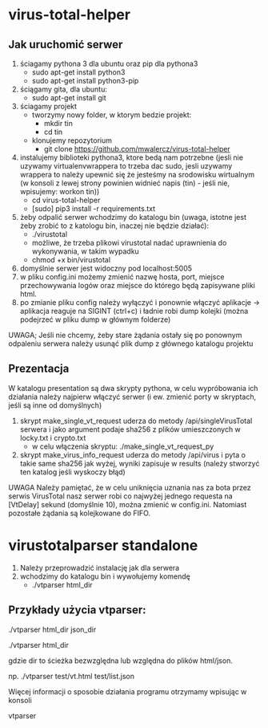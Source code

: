 # virus-total-helper

Jak uruchomić serwer
-------------------
1. ściagamy pythona 3 dla ubuntu oraz pip dla pythona3
    * sudo apt-get install python3
    * sudo apt-get install python3-pip
3. ściągamy gita, dla ubuntu: 
    * sudo apt-get install git
4. ściagamy projekt
    * tworzymy nowy folder, w ktorym bedzie projekt:
        * mkdir tin
        * cd tin
    * klonujemy repozytorium
        * git clone https://github.com/mwalercz/virus-total-helper
5. instalujemy biblioteki pythona3, ktore bedą nam potrzebne (jesli nie uzywamy virtualenvwrappera to trzeba dac sudo, 
jesli uzywamy wrappera to należy upewnić się że jesteśmy na srodowisku wirtualnym (w konsoli z lewej strony powinien widnieć napis (tin) - jeśli nie, wpisujemy: workon tin))
    * cd virus-total-helper
    * [sudo] pip3 install -r requirements.txt
6. żeby odpalić serwer wchodzimy do katalogu bin (uwaga, istotne jest żeby zrobić to z katologu bin, inaczej nie będzie działać):
    * ./virustotal
    * możliwe, że trzeba plikowi virustotal nadać uprawnienia do wykonywania, w takim wypadku
    * chmod +x bin/virustotal
7. domyślnie serwer jest widoczny pod localhost:5005
8. w pliku config.ini możemy zmienić nazwę hosta, port, miejsce przechowywania logów oraz miejsce do którego będą zapisywane pliki html.
9. po zmianie pliku config należy wyłączyć i ponownie włączyć aplikacje -> aplikacja reaguje na SIGINT (ctrl+c) i ładnie robi dump kolejki (można podejrzeć w pliku dump w głównym folderze)

UWAGA;
Jeśli nie chcemy, żeby stare żądania ostały się po ponownym odpaleniu serwera należy usunąć plik dump z głównego katalogu projektu

Prezentacja
-----------
W katalogu presentation są dwa skrypty pythona, w celu wypróbowania ich działania należy najpierw włączyć serwer 
(i ew. zmienić porty w skryptach, jeśli są inne od domyślnych)
1. skrypt make_single_vt_request uderza do metody /api/singleVirusTotal serwera i jako argument podaje sha256 z plików umieszczonych w locky.txt i crypto.txt
    * w celu włączenia skryptu: ./make_single_vt_request_py
2. skrypt make_virus_info_request uderza do metody /api/virus i pyta o takie same sha256 jak wyżej, wyniki zapisuje w results (należy stworzyć ten katalog jeśli wyskoczy błąd)

UWAGA
Należy pamiętać, że w celu uniknięcia uznania nas za bota przez serwis VirusTotal nasz serwer robi 
co najwyżej jednego requesta na [VtDelay] sekund (domyślnie 10), można zmienić w config.ini.
Natomiast pozostałe żądania są kolejkowane do FIFO.


# virustotalparser standalone

1. Należy przeprowadzić instalację jak dla serwera
2. wchodzimy do katalogu bin i wywołujemy komendę
    * ./vtparser html_dir
    
Przykłady użycia vtparser:
--------------------------
./vtparser html_dir json_dir

./vtparser html_dir

gdzie dir to ścieżka bezwzględna lub względna do plików html/json.

np. ./vtparser test/vt.html test/list.json

Więcej informacji o sposobie działania programu otrzymamy wpisując w konsoli

vtparser




    
 
    
    